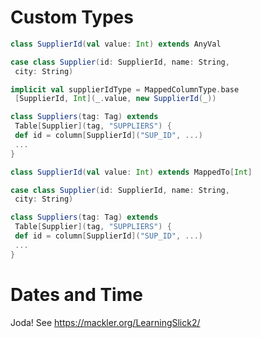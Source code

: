 # Custom Types

~~~ scala
class SupplierId(val value: Int) extends AnyVal

case class Supplier(id: SupplierId, name: String,
 city: String)

implicit val supplierIdType = MappedColumnType.base
 [SupplierId, Int](_.value, new SupplierId(_))

class Suppliers(tag: Tag) extends
 Table[Supplier](tag, "SUPPLIERS") {
 def id = column[SupplierId]("SUP_ID", ...)
 ...
}
~~~


~~~ scala
class SupplierId(val value: Int) extends MappedTo[Int]

case class Supplier(id: SupplierId, name: String,
 city: String)

class Suppliers(tag: Tag) extends
 Table[Supplier](tag, "SUPPLIERS") {
 def id = column[SupplierId]("SUP_ID", ...)
 ...
}
~~~


# Dates and Time

Joda! See https://mackler.org/LearningSlick2/



